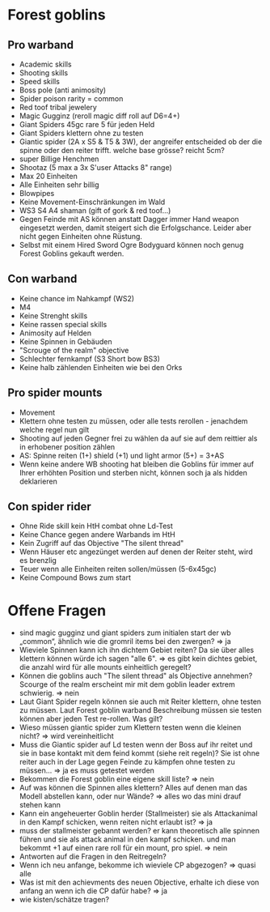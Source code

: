 
# Forest goblins

## Pro warband

* Academic skills
* Shooting skills
* Speed skills
* Boss pole (anti animosity)
* Spider poison rarity = common
* Red toof tribal jewelery
* Magic Gugginz (reroll magic diff roll auf D6=4+)
* Giant Spiders 45gc rare 5 für jeden Held
* Giant Spiders klettern ohne zu testen
* Giantic spider (2A x S5 & T5 & 3W), der angreifer entscheided ob der die spinne oder den reiter trifft. welche base grösse? reicht 5cm?
* super Billige Henchmen
* Shootaz (5 max a 3x S'user Attacks 8" range)
* Max 20 Einheiten
* Alle Einheiten sehr billig
* Blowpipes
* Keine Movement-Einschränkungen im Wald
* WS3 S4 A4 shaman (gift of gork & red toof...)
* Gegen Feinde mit AS können anstatt Dagger immer Hand weapon eingesetzt werden, damit steigert sich die Erfolgschance. Leider aber nicht gegen Einheiten ohne Rüstung.
* Selbst mit einem Hired Sword Ogre Bodyguard können noch genug Forest Goblins gekauft werden.

## Con warband

* Keine chance im Nahkampf (WS2)
* M4
* Keine Strenght skills
* Keine rassen special skills
* Animosity auf Helden
* Keine Spinnen in Gebäuden
* "Scrouge of the realm" objective
* Schlechter fernkampf (S3 Short bow BS3)
* Keine halb zählenden Einheiten wie bei den Orks

## Pro spider mounts

* Movement
* Klettern ohne testen zu müssen, oder alle tests rerollen - jenachdem welche regel nun gilt
* Shooting auf jeden Gegner frei zu wählen da auf sie auf dem reittier als in erhobener position zählen
* AS: Spinne reiten (1+) shield (+1) und light armor (5+) = 3+AS
* Wenn keine andere WB shooting hat bleiben die Goblins für immer auf Ihrer erhöhten Position und sterben nicht, können soch ja als hidden deklarieren

## Con spider rider

* Ohne Ride skill kein HtH combat ohne Ld-Test
* Keine Chance gegen andere Warbands im HtH
* Kein Zugriff auf das Objective "The silent thread"
* Wenn Häuser etc angezünget werden auf denen der Reiter steht, wird es brenzlig
* Teuer wenn alle Einheiten reiten sollen/müssen (5-6x45gc)
* Keine Compound Bows zum start

# Offene Fragen

* sind magic gugginz und giant spiders zum initialen start der wb „common“, ähnlich wie die gromril items bei den zwergen?
=> ja
* Wieviele Spinnen kann ich ihn dichtem Gebiet reiten? Da sie über alles klettern können würde ich sagen "alle 6".
=> es gibt kein dichtes gebiet, die anzahl wird für alle mounts einheitlich geregelt?
* Können die goblins auch "The silent thread" als Objective annehmen? Scourge of the realm erscheint mir mit dem goblin leader extrem schwierig.
=> nein
* Laut Giant Spider regeln können sie auch mit Reiter klettern, ohne testen zu müssen. Laut Forest goblin warband Beschreibung müssen sie testen können aber jeden Test re-rollen. Was gilt?
* Wieso müssen giantic spider zum Klettern testen wenn die kleinen nicht?
=> wird vereinheitlicht
* Muss die Giantic spider auf Ld testen wenn der Boss auf ihr reitet und sie in base kontakt mit dem feind kommt (siehe reit regeln)? Sie ist ohne reiter auch in der Lage gegen Feinde zu kämpfen ohne testen zu müssen...
=> ja es muss getestet werden
* Bekommen die Forest goblin eine eigene skill liste?
=> nein
* Auf was können die Spinnen alles klettern? Alles auf denen man das Modell abstellen kann, oder nur Wände?
=> alles wo das mini drauf stehen kann
* Kann ein angeheuerter Goblin herder (Stallmeister) sie als Attackanimal in den Kampf schicken, wenn reiten nicht erlaubt ist?
=> ja
* muss der stallmeister gebannt werden? er kann theoretisch alle spinnen führen und sie als attack animal in den kampf schicken. und man bekommt +1 auf einen rare roll für ein mount, pro spiel.
=> nein
* Antworten auf die Fragen in den Reitregeln?
* Wenn ich neu anfange, bekomme ich wieviele CP abgezogen?
=> quasi alle
* Was ist mit den achievments des neuen Objective, erhalte ich diese von anfang an wenn ich die CP dafür habe?
=> ja
* wie kisten/schätze tragen?


